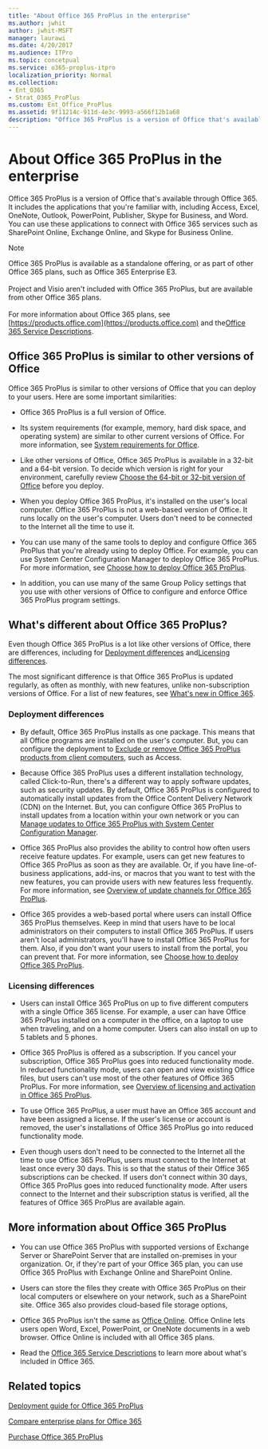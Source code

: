 ```yaml
---
title: "About Office 365 ProPlus in the enterprise"
ms.author: jwhit
author: jwhit-MSFT
manager: laurawi
ms.date: 4/20/2017
ms.audience: ITPro
ms.topic: concetpual
ms.service: o365-proplus-itpro
localization_priority: Normal
ms.collection: 
- Ent_O365
- Strat_O365_ProPlus
ms.custom: Ent_Office_ProPlus
ms.assetid: 9f11214c-911d-4e3c-9993-a566f12b1a68
description: "Office 365 ProPlus is a version of Office that's available through Office 365. It includes the applications that you're familiar with, including Access, Excel, OneNote, Outlook, PowerPoint, Publisher, Skype for Business, and Word. You can use these applications to connect with Office 365 services such as SharePoint Online, Exchange Online, and Skype for Business Online."
---
```


# About Office 365 ProPlus in the enterprise

Office 365 ProPlus is a version of Office that's available through Office 365. It includes the applications that you're familiar with, including Access, Excel, OneNote, Outlook, PowerPoint, Publisher, Skype for Business, and Word. You can use these applications to connect with Office 365 services such as SharePoint Online, Exchange Online, and Skype for Business Online. 
  
> [!NOTE]
> Office 365 ProPlus is available as a standalone offering, or as part of other Office 365 plans, such as Office 365 Enterprise E3. <br/><br/> Project and Visio aren't included with Office 365 ProPlus, but are available from other Office 365 plans.<br/><br/> For more information about Office 365 plans, see [https://products.office.com](https://products.office.com) and the[Office 365 Service Descriptions](https://go.microsoft.com/fwlink/p/?LinkID=303961). 
  
## Office 365 ProPlus is similar to other versions of Office
<a name="BKMK_Similar"> </a>

Office 365 ProPlus is similar to other versions of Office that you can deploy to your users. Here are some important similarities:
  
- Office 365 ProPlus is a full version of Office. 
    
- Its system requirements (for example, memory, hard disk space, and operating system) are similar to other current versions of Office. For more information, see [System requirements for Office](https://products.office.com/office-system-requirements).
    
- Like other versions of Office, Office 365 ProPlus is available in a 32-bit and a 64-bit version. To decide which version is right for your environment, carefully review [Choose the 64-bit or 32-bit version of Office](https://support.office.com/en-us/article/Choose-between-the-64-bit-or-32-bit-version-of-Office-2dee7807-8f95-4d0c-b5fe-6c6f49b8d261) before you deploy.
    
- When you deploy Office 365 ProPlus, it's installed on the user's local computer. Office 365 ProPlus is not a web-based version of Office. It runs locally on the user's computer. Users don't need to be connected to the Internet all the time to use it.
    
- You can use many of the same tools to deploy and configure Office 365 ProPlus that you're already using to deploy Office. For example, you can use System Center Configuration Manager to deploy Office 365 ProPlus. For more information, see [Choose how to deploy Office 365 ProPlus](choose-how-to-deploy-office-365-proplus.md).
    
- In addition, you can use many of the same Group Policy settings that you use with other versions of Office to configure and enforce Office 365 ProPlus program settings. 
    
## What's different about Office 365 ProPlus?
<a name="BKMK_Different"> </a>

Even though Office 365 ProPlus is a lot like other versions of Office, there are differences, including for [Deployment differences](about-office-365-proplus-in-the-enterprise.md#BKMK_Deployment) and[Licensing differences](about-office-365-proplus-in-the-enterprise.md#BKMK_Licensing). 
  
The most significant difference is that Office 365 ProPlus is updated regularly, as often as monthly, with new features, unlike non-subscription versions of Office. For a list of new features, see [What's new in Office 365](https://support.office.com/en-us/article/What-s-new-in-Office-365-95c8d81d-08ba-42c1-914f-bca4603e1426).
  
### Deployment differences
<a name="BKMK_Deployment"> </a>

- By default, Office 365 ProPlus installs as one package. This means that all Office programs are installed on the user's computer. But, you can configure the deployment to [Exclude or remove Office 365 ProPlus products from client computers](overview-of-the-office-2016-deployment-tool.md#BKMK_excludeorremove), such as Access.
    
- Because Office 365 ProPlus uses a different installation technology, called Click-to-Run, there's a different way to apply software updates, such as security updates. By default, Office 365 ProPlus is configured to automatically install updates from the Office Content Delivery Network (CDN) on the Internet. But, you can configure Office 365 ProPlus to install updates from a location within your own network or you can [Manage updates to Office 365 ProPlus with System Center Configuration Manager](manage-updates-to-office-365-proplus-with-system-center-configuration-manager.md).
    
- Office 365 ProPlus also provides the ability to control how often users receive feature updates. For example, users can get new features to Office 365 ProPlus as soon as they are available. Or, if you have line-of-business applications, add-ins, or macros that you want to test with the new features, you can provide users with new features less frequently. For more information, see [Overview of update channels for Office 365 ProPlus](overview-of-update-channels-for-office-365-proplus.md).
    
- Office 365 provides a web-based portal where users can install Office 365 ProPlus themselves. Keep in mind that users have to be local administrators on their computers to install Office 365 ProPlus. If users aren't local administrators, you'll have to install Office 365 ProPlus for them. Also, if you don't want your users to install from the portal, you can prevent that. For more information, see [Choose how to deploy Office 365 ProPlus](choose-how-to-deploy-office-365-proplus.md).
    
### Licensing differences
<a name="BKMK_Licensing"> </a>

- Users can install Office 365 ProPlus on up to five different computers with a single Office 365 license. For example, a user can have Office 365 ProPlus installed on a computer in the office, on a laptop to use when traveling, and on a home computer. Users can also install on up to 5 tablets and 5 phones.
    
- Office 365 ProPlus is offered as a subscription. If you cancel your subscription, Office 365 ProPlus goes into reduced functionality mode. In reduced functionality mode, users can open and view existing Office files, but users can't use most of the other features of Office 365 ProPlus. For more information, see [Overview of licensing and activation in Office 365 ProPlus](overview-of-licensing-and-activation-in-office-365-proplus.md).
    
- To use Office 365 ProPlus, a user must have an Office 365 account and have been assigned a license. If the user's license or account is removed, the user's installations of Office 365 ProPlus go into reduced functionality mode.
    
- Even though users don't need to be connected to the Internet all the time to use Office 365 ProPlus, users must connect to the Internet at least once every 30 days. This is so that the status of their Office 365 subscriptions can be checked. If users don't connect within 30 days, Office 365 ProPlus goes into reduced functionality mode. After users connect to the Internet and their subscription status is verified, all the features of Office 365 ProPlus are available again.
    
## More information about Office 365 ProPlus
<a name="BKMK_MoreInfo"> </a>

- You can use Office 365 ProPlus with supported versions of Exchange Server or SharePoint Server that are installed on-premises in your organization. Or, if they're part of your Office 365 plan, you can use Office 365 ProPlus with Exchange Online and SharePoint Online.
    
- Users can store the files they create with Office 365 ProPlus on their local computers or elsewhere on your network, such as a SharePoint site. Office 365 also provides cloud-based file storage options,
    
- Office 365 ProPlus isn't the same as [Office Online](https://go.microsoft.com/fwlink/p/?LinkID=303963). Office Online lets users open Word, Excel, PowerPoint, or OneNote documents in a web browser. Office Online is included with all Office 365 plans.
    
- Read the [Office 365 Service Descriptions](https://go.microsoft.com/fwlink/p/?LinkID=303961) to learn more about what's included in Office 365.
    
## Related topics
[Deployment guide for Office 365 ProPlus](deployment-guide-for-office-365-proplus.md)
  
[Compare enterprise plans for Office 365](https://products.office.com/en-us/business/compare-more-office-365-for-business-plans)
  
[Purchase Office 365 ProPlus](https://go.microsoft.com/fwlink/p/?LinkID=329114)

